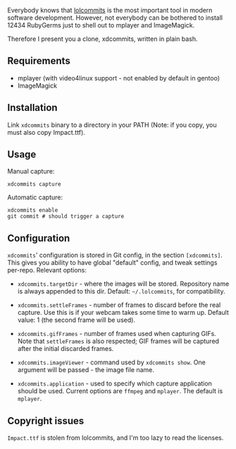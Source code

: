 Everybody knows that [lolcommits](https://github.com/mroth/lolcommits) is the
most important tool in modern software development. However, not everybody can
be bothered to install 12434 RubyGerms just to shell out to mplayer and
ImageMagick.

Therefore I present you a clone, xdcommits, written in plain bash.

## Requirements

 - mplayer (with video4linux support - not enabled by default in gentoo)
 - ImageMagick

## Installation

Link `xdcommits` binary to a directory in your PATH (Note: if you copy, you must
also copy Impact.ttf).

## Usage

Manual capture:

    xdcommits capture

Automatic capture:

    xdcommits enable
    git commit # should trigger a capture

## Configuration

`xdcommits`' configuration is stored in Git config, in the section `[xdcommits]`.
This gives you ability to have global "default" config, and tweak settings
per-repo.
Relevant options:

 - `xdcommits.targetDir` - where the images will be stored. Repository name is
   always appended to this dir. Default: `~/.lolcommits`, for compatibility.

 - `xdcommits.settleFrames` - number of frames to discard before the real
   capture. Use this is if your webcam takes some time to warm up. Default
   value: 1 (the second frame will be used).
 
 - `xdcommits.gifFrames` - number of frames used when capturing GIFs. Note that
   `settleFrames` is also respected; GIF frames will be captured after the
   initial discarded frames.
 
 - `xdcommits.imageViewer` - command used by `xdcommits show`. One argument will
   be passed - the image file name.
 
 - `xdcommits.application` - used to specify which capture application should be
   used. Current options are `ffmpeg` and `mplayer`. The default is `mplayer`.

## Copyright issues

`Impact.ttf` is stolen from lolcommits, and I'm too lazy to read the licenses.
